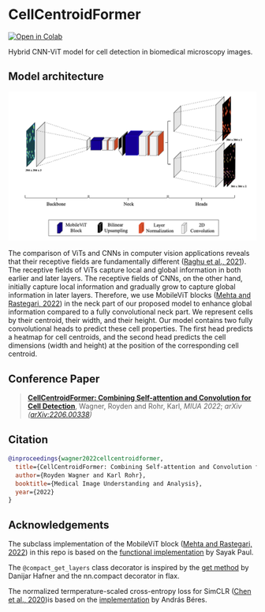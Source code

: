 # CellCentroidFormer
[![Open in Colab](https://colab.research.google.com/assets/colab-badge.svg)](https://colab.research.google.com/drive/1GHqK61yOdhAele41pHf_ueklgCNqRcNf?usp=sharing)

Hybrid CNN-ViT model for cell detection in biomedical microscopy images.

## Model architecture
![Model architecture](assets/cell-centroid-former.png?raw=true "Model architecture")

The comparison of ViTs and CNNs in computer vision applications reveals that their receptive fields are fundamentally different ([Raghu et al., 2021](https://arxiv.org/abs/2108.08810)).
The receptive fields of ViTs capture local and global information in both earlier and later layers.
The receptive fields of CNNs, on the other hand, initially capture local information and gradually grow to capture global information in later layers.
Therefore, we use MobileViT blocks ([Mehta and Rastegari, 2022](https://arxiv.org/abs/2110.02178)) in the neck part of our proposed model to enhance global information compared to a fully convolutional neck part.
We represent cells by their centroid, their width, and their height.
Our model contains two fully convolutional heads to predict these cell properties.
The first head predicts a heatmap for cell centroids, and the second head predicts the cell dimensions (width and height) at the position of the corresponding cell centroid.

## Conference Paper
> [**CellCentroidFormer: Combining Self-attention and Convolution for Cell Detection**](https://arxiv.org/abs/2206.00338),
> Wagner, Royden and Rohr, Karl,
> *MIUA 2022*; *arXiv ([arXiv:2206.00338](https://arxiv.org/abs/2206.00338))*

## Citation
```bibtex
@inproceedings{wagner2022cellcentroidformer,
  title={CellCentroidFormer: Combining Self-attention and Convolution for Cell Detection},
  author={Royden Wagner and Karl Rohr},
  booktitle={Medical Image Understanding and Analysis},
  year={2022}
}
```

## Acknowledgements
The subclass implementation of the MobileViT block ([Mehta and Rastegari, 2022](https://arxiv.org/abs/2110.02178)) in this repo is based on the [functional implementation](https://keras.io/examples/vision/mobilevit) by Sayak Paul.

The `@compact_get_layers` class decorator is inspired by the [get method](https://danijar.com/structuring-models) by Danijar Hafner and the nn.compact decorator in flax.

The normalized termperature-scaled cross-entropy loss for SimCLR ([Chen et al., 2020](https://arxiv.org/abs/2002.05709))is based on the [implementation](https://keras.io/examples/vision/semisupervised_simclr) by András Béres.